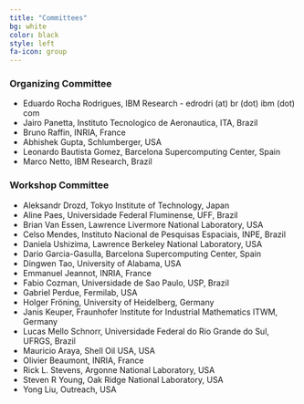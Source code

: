 ```yaml
---
title: "Committees"
bg: white
color: black
style: left
fa-icon: group
---
```


### Organizing Committee
- Eduardo Rocha Rodrigues, IBM Research - edrodri (at) br (dot) ibm (dot) com
- Jairo Panetta, Instituto Tecnologico de Aeronautica, ITA, Brazil
- Bruno Raffin, INRIA, France
- Abhishek Gupta, Schlumberger, USA
- Leonardo Bautista Gomez, Barcelona Supercomputing Center, Spain
- Marco Netto, IBM Research, Brazil

### Workshop Committee

- Aleksandr Drozd, Tokyo Institute of Technology, Japan
- Aline Paes, Universidade Federal Fluminense, UFF, Brazil
- Brian Van Essen, Lawrence Livermore National Laboratory, USA
- Celso Mendes, Instituto Nacional de Pesquisas Espaciais, INPE, Brazil
- Daniela Ushizima, Lawrence Berkeley National Laboratory, USA
- Dario Garcia-Gasulla, Barcelona Supercomputing Center, Spain
- Dingwen Tao, University of Alabama, USA
- Emmanuel Jeannot, INRIA, France
- Fabio Cozman, Universidade de Sao Paulo, USP, Brazil
- Gabriel Perdue, Fermilab, USA
- Holger Fröning, University of Heidelberg, Germany
- Janis Keuper, Fraunhofer Institute for Industrial Mathematics ITWM, Germany
- Lucas Mello Schnorr, Universidade Federal do Rio Grande do Sul, UFRGS, Brazil
- Mauricio Araya, Shell Oil USA, USA
- Olivier Beaumont, INRIA, France
- Rick L. Stevens, Argonne National Laboratory, USA
- Steven R Young, Oak Ridge National Laboratory, USA
- Yong Liu, Outreach, USA
